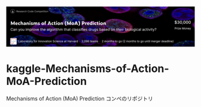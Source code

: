 ![comp](./data/info/readme/001.png)
# kaggle-Mechanisms-of-Action-MoA-Prediction
Mechanisms of Action (MoA) Prediction コンペのリポジトリ
